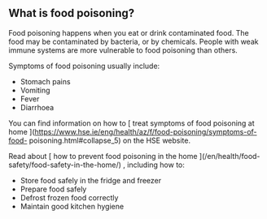 ##  What is food poisoning?

Food poisoning happens when you eat or drink contaminated food. The food may
be contaminated by bacteria, or by chemicals. People with weak immune systems
are more vulnerable to food poisoning than others.

Symptoms of food poisoning usually include:

  * Stomach pains 
  * Vomiting 
  * Fever 
  * Diarrhoea 

You can find information on how to [ treat symptoms of food poisoning at home
](https://www.hse.ie/eng/health/az/f/food-poisoning/symptoms-of-food-
poisoning.html#collapse_5) on the HSE website.

Read about [ how to prevent food poisoning in the home ](/en/health/food-
safety/food-safety-in-the-home/) , including how to:  

  * Store food safely in the fridge and freezer 
  * Prepare food safely 
  * Defrost frozen food correctly 
  * Maintain good kitchen hygiene 
